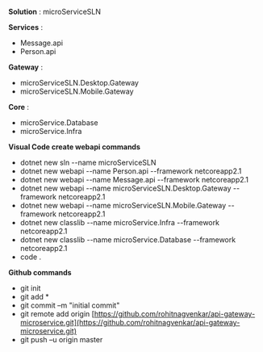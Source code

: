 **Solution** : microServiceSLN

**Services** :

- Message.api
- Person.api

**Gateway** :

- microServiceSLN.Desktop.Gateway
- microServiceSLN.Mobile.Gateway

**Core** :

- microService.Database
- microService.Infra

**Visual Code create webapi commands**

- dotnet new sln --name microServiceSLN
- dotnet new webapi --name Person.api --framework netcoreapp2.1
- dotnet new webapi --name Message.api --framework netcoreapp2.1
- dotnet new webapi --name microServiceSLN.Desktop.Gateway --framework netcoreapp2.1
- dotnet new webapi --name microServiceSLN.Mobile.Gateway --framework netcoreapp2.1
- dotnet new classlib --name microService.Infra --framework netcoreapp2.1
- dotnet new classlib --name microService.Database --framework netcoreapp2.1
- code .

**Github commands**

- git init
- git add \*
- git commit –m &quot;initial commit&quot;
- git remote add origin [https://github.com/rohitnagvenkar/api-gateway-microservice.git](https://github.com/rohitnagvenkar/api-gateway-microservice.git)
- git push –u origin master
